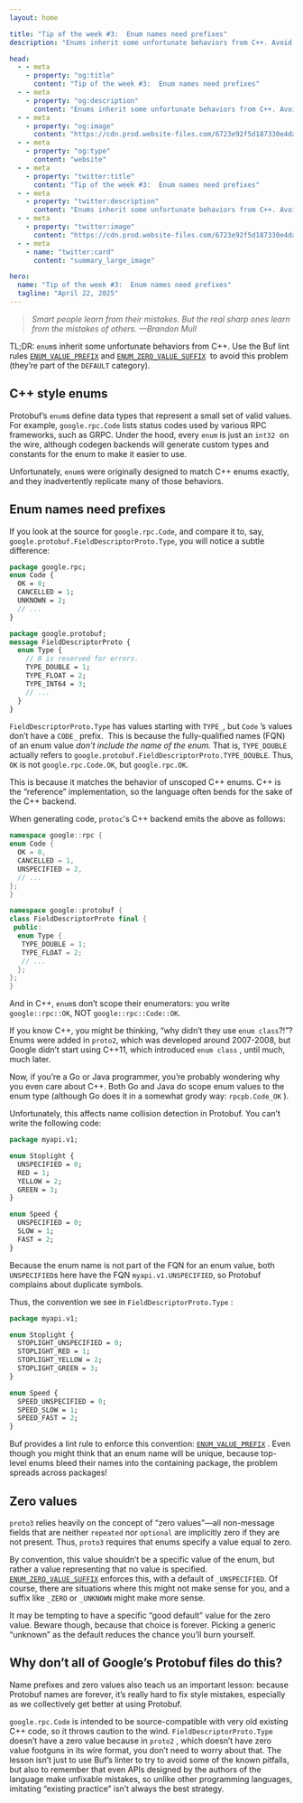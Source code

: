 ```yaml
---
layout: home

title: "Tip of the week #3:  Enum names need prefixes"
description: "Enums inherit some unfortunate behaviors from C++. Avoid this problem by using the Buf lint rules ENUM_VALUE_PREFIX and ENUM_ZERO_VALUE_SUFFIX."

head:
  - - meta
    - property: "og:title"
      content: "Tip of the week #3:  Enum names need prefixes"
  - - meta
    - property: "og:description"
      content: "Enums inherit some unfortunate behaviors from C++. Avoid this problem by using the Buf lint rules ENUM_VALUE_PREFIX and ENUM_ZERO_VALUE_SUFFIX."
  - - meta
    - property: "og:image"
      content: "https://cdn.prod.website-files.com/6723e92f5d187330e4da8144/68014504eb8ca891ff0184bc_totw%203.png"
  - - meta
    - property: "og:type"
      content: "website"
  - - meta
    - property: "twitter:title"
      content: "Tip of the week #3:  Enum names need prefixes"
  - - meta
    - property: "twitter:description"
      content: "Enums inherit some unfortunate behaviors from C++. Avoid this problem by using the Buf lint rules ENUM_VALUE_PREFIX and ENUM_ZERO_VALUE_SUFFIX."
  - - meta
    - property: "twitter:image"
      content: "https://cdn.prod.website-files.com/6723e92f5d187330e4da8144/68014504eb8ca891ff0184bc_totw%203.png"
  - - meta
    - name: "twitter:card"
      content: "summary_large_image"

hero:
  name: "Tip of the week #3:  Enum names need prefixes"
  tagline: "April 22, 2025"
---
```


> _Smart people learn from their mistakes. But the real sharp ones learn from the mistakes of others. —Brandon Mull_

TL;DR: `enum`s inherit some unfortunate behaviors from C++. Use the Buf lint rules [`ENUM_VALUE_PREFIX`](/docs/lint/rules/index.md#enum_value_prefix) and [`ENUM_ZERO_VALUE_SUFFIX`](/docs/lint/rules/index.md#enum_zero_value_suffix)  to avoid this problem (they’re part of the `DEFAULT` category).

## C++ style enums

Protobuf’s `enum`s define data types that represent a small set of valid values. For example, `google.rpc.Code` lists status codes used by various RPC frameworks, such as GRPC. Under the hood, every `enum` is just an `int32`  on the wire, although codegen backends will generate custom types and constants for the enum to make it easier to use.

Unfortunately, `enum`s were originally designed to match C++ enums exactly, and they inadvertently replicate many of those behaviors.

## Enum names need prefixes

If you look at the source for `google.rpc.Code`, and compare it to, say, `google.protobuf.FieldDescriptorProto.Type`, you will notice a subtle difference:

```protobuf
package google.rpc;
enum Code {
  OK = 0;
  CANCELLED = 1;
  UNKNOWN = 2;
  // ...
}

package google.protobuf;
message FieldDescriptorProto {
  enum Type {
    // 0 is reserved for errors.
    TYPE_DOUBLE = 1;
    TYPE_FLOAT = 2;
    TYPE_INT64 = 3;
    // ...
  }
}
```

`FieldDescriptorProto.Type` has values starting with `TYPE_`, but `Code` ’s values don’t have a `CODE_` prefix.  This is because the fully-qualified names (FQN) of an enum value _don’t include the name of the enum._ That is, `TYPE_DOUBLE` actually refers to `google.protobuf.FieldDescriptorProto.TYPE_DOUBLE`. Thus, `OK` is not `google.rpc.Code.OK`, but `google.rpc.OK`.

This is because it matches the behavior of unscoped C++ enums. C++ is the “reference” implementation, so the language often bends for the sake of the C++ backend.

When generating code, `protoc`'s C++ backend emits the above as follows:

```cpp
namespace google::rpc {
enum Code {
  OK = 0,
  CANCELLED = 1,
  UNSPECIFIED = 2,
  // ...
};
}

namespace google::protobuf {
class FieldDescriptorProto final {
 public:
  enum Type {
   TYPE_DOUBLE = 1;
   TYPE_FLOAT = 2;
   // ...
  };
};
}
```

And in C++, `enum`s don’t scope their enumerators: you write `google::rpc::OK`, NOT `google::rpc::Code::OK`.

If you know C++, you might be thinking, “why didn’t they use `enum class`?!”? Enums were added in `proto2`, which was developed around 2007-2008, but Google didn’t start using C++11, which introduced `enum class` , until much, much later.

Now, if you’re a Go or Java programmer, you’re probably wondering why you even care about C++. Both Go and Java do scope enum values to the enum type (although Go does it in a somewhat grody way: `rpcpb.Code_OK` ).

Unfortunately, this affects name collision detection in Protobuf. You can’t write the following code:

```protobuf
package myapi.v1;

enum Stoplight {
  UNSPECIFIED = 0;
  RED = 1;
  YELLOW = 2;
  GREEN = 3;
}

enum Speed {
  UNSPECIFIED = 0;
  SLOW = 1;
  FAST = 2;
}
```

Because the enum name is not part of the FQN for an enum value, both `UNSPECIFIED`s here have the FQN `myapi.v1.UNSPECIFIED`, so Protobuf complains about duplicate symbols.

Thus, the convention we see in `FieldDescriptorProto.Type` :

```protobuf
package myapi.v1;

enum Stoplight {
  STOPLIGHT_UNSPECIFIED = 0;
  STOPLIGHT_RED = 1;
  STOPLIGHT_YELLOW = 2;
  STOPLIGHT_GREEN = 3;
}

enum Speed {
  SPEED_UNSPECIFIED = 0;
  SPEED_SLOW = 1;
  SPEED_FAST = 2;
}
```

Buf provides a lint rule to enforce this convention: [`ENUM_VALUE_PREFIX`](/docs/lint/rules/index.md#enum_value_prefix) . Even though you might think that an enum name will be unique, because top-level enums bleed their names into the containing package, the problem spreads across packages!

## Zero values

`proto3` relies heavily on the concept of “zero values”—all non-message fields that are neither `repeated` nor `optional` are implicitly zero if they are not present. Thus, `proto3` requires that enums specify a value equal to zero.

By convention, this value shouldn’t be a specific value of the enum, but rather a value representing that no value is specified. [`ENUM_ZERO_VALUE_SUFFIX`](/docs/lint/rules/index.md#enum_zero_value_suffix) enforces this, with a default of `_UNSPECIFIED`. Of course, there are situations where this might not make sense for you, and a suffix like `_ZERO` or `_UNKNOWN` might make more sense.

It may be tempting to have a specific “good default” value for the zero value. Beware though, because that choice is forever. Picking a generic “unknown” as the default reduces the chance you’ll burn yourself.

## Why don’t all of Google’s Protobuf files do this?

Name prefixes and zero values also teach us an important lesson: because Protobuf names are forever, it’s really hard to fix style mistakes, especially as we collectively get better at using Protobuf.

`google.rpc.Code` is intended to be source-compatible with very old existing C++ code, so it throws caution to the wind. `FieldDescriptorProto.Type` doesn’t have a zero value because in `proto2` , which doesn’t have zero value footguns in its wire format, you don’t need to worry about that. The lesson isn’t just to use Buf’s linter to try to avoid some of the known pitfalls, but also to remember that even APIs designed by the authors of the language make unfixable mistakes, so unlike other programming languages, imitating “existing practice” isn’t always the best strategy.
